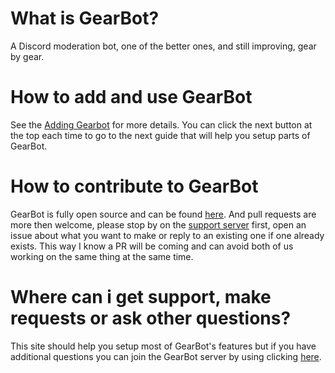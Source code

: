 # What is GearBot?
A Discord moderation bot, one of the better ones, and still improving, gear by gear.

# How to add and use GearBot
See the [Adding Gearbot](/docs/guides/adding_gearbot) for more details. You can click the next button at the top each time to go to the next guide that will help you setup parts of GearBot.

# How to contribute to GearBot
GearBot is fully open source and can be found [here](https://github.com/AEnterprise/GearBot). And pull requests are more then welcome, please stop by on the [support server](https://discord.gg/S4DBxtC) first, open an issue about what you want to make or reply to an existing one if one already exists. This way I know a PR will be coming and can avoid both of us working on the same thing at the same time. 

# Where can i get support, make requests or ask other questions?
This site should help you setup most of GearBot's features but if you have additional questions you can join the GearBot server by using clicking [here](https://discord.gg/S4DBxtC).      